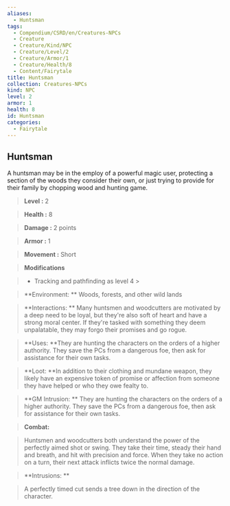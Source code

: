 ```yaml
---
aliases:
  - Huntsman
tags:
  - Compendium/CSRD/en/Creatures-NPCs
  - Creature
  - Creature/Kind/NPC
  - Creature/Level/2
  - Creature/Armor/1
  - Creature/Health/8
  - Content/Fairytale
title: Huntsman
collection: Creatures-NPCs
kind: NPC
level: 2
armor: 1
health: 8
id: Huntsman
categories:
  - Fairytale
---
```

## Huntsman    
A huntsman may be in the employ of a powerful magic user, protecting a section of the woods they consider their own, or just trying to provide for their family by chopping wood and hunting game.    
  
    
> **Level :** 2    
> **Health :** 8    
> **Damage :** 2 points    
> **Armor :** 1    
> **Movement :** Short    
> **Modifications**    
>- Tracking and pathfinding as level 4 >  
>    
> **Environment: ** Woods, forests, and other wild lands    
> **Interactions: ** Many huntsmen and woodcutters are motivated by a deep need to be loyal, but they're also soft of heart and have a strong moral center. If they're tasked with something they deem unpalatable, they may forgo their promises and go rogue.    
> **Uses: **They are hunting the characters on the orders of a higher authority. They save the PCs from a dangerous foe, then ask for assistance for their own tasks.    
> **Loot: **In addition to their clothing and mundane weapon, they likely have an expensive token of promise or affection from someone they have helped or who they owe fealty to.    
> **GM Intrusion: ** They are hunting the characters on the orders of a higher authority. They save the PCs from a dangerous foe, then ask for assistance for their own tasks.    
  
> **Combat:**   
> Huntsmen and woodcutters both understand the power of the perfectly aimed shot or swing. They take their time, steady their hand and breath, and hit with precision and force. When they take no action on a turn, their next attack inflicts twice the normal damage.    
    
  
> **Intrusions: **   
> A perfectly timed cut sends a tree down in the direction of the character.    
